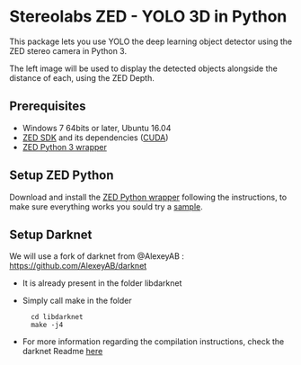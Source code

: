 # Stereolabs ZED - YOLO 3D in Python

This package lets you use YOLO the deep learning object detector using the ZED stereo camera in Python 3.

The left image will be used to display the detected objects alongside the distance of each, using the ZED Depth.

## Prerequisites

- Windows 7 64bits or later, Ubuntu 16.04
- [ZED SDK](https://www.stereolabs.com/developers/) and its dependencies ([CUDA](https://developer.nvidia.com/cuda-downloads))
- [ZED Python 3 wrapper](https://github.com/stereolabs/zed-python)

## Setup ZED Python

Download and install the [ZED Python wrapper](https://github.com/stereolabs/zed-python) following the instructions, to make sure everything works you sould try a [sample](https://github.com/stereolabs/zed-python/tree/master/examples).

## Setup Darknet

We will use a fork of darknet from @AlexeyAB : https://github.com/AlexeyAB/darknet

- It is already present in the folder libdarknet

- Simply call make in the folder

        cd libdarknet
        make -j4

- For more information regarding the compilation instructions, check the darknet Readme [here](../libdarknet/README.md)
